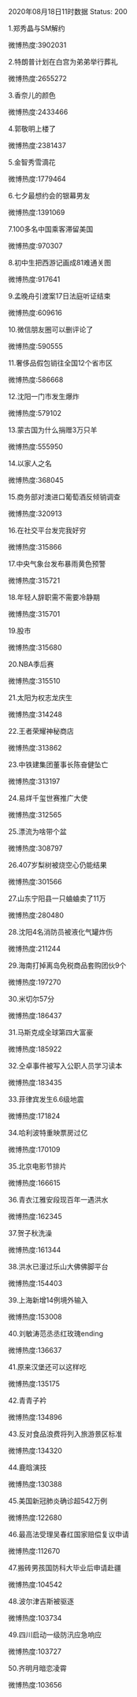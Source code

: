 2020年08月18日11时数据
Status: 200

1.郑秀晶与SM解约

微博热度:3902031

2.特朗普计划在白宫为弟弟举行葬礼

微博热度:2655272

3.香奈儿的颜色

微博热度:2433466

4.郭敬明上楼了

微博热度:2381437

5.金智秀雪滴花

微博热度:1779464

6.七夕最想约会的银幕男友

微博热度:1391069

7.100多名中国乘客滞留美国

微博热度:970307

8.初中生把西游记画成81难通关图

微博热度:917641

9.孟晚舟引渡案17日法庭听证结束

微博热度:609616

10.微信朋友圈可以删评论了

微博热度:590555

11.奢侈品假包销往全国12个省市区

微博热度:586668

12.沈阳一门市发生爆炸

微博热度:579102

13.蒙古国为什么捐赠3万只羊

微博热度:555950

14.以家人之名

微博热度:368045

15.商务部对澳进口葡萄酒反倾销调查

微博热度:320913

16.在社交平台发完我好穷

微博热度:315866

17.中央气象台发布暴雨黄色预警

微博热度:315721

18.年轻人辞职需不需要冷静期

微博热度:315701

19.股市

微博热度:315680

20.NBA季后赛

微博热度:315510

21.太阳为权志龙庆生

微博热度:314248

22.王者荣耀神秘商店

微博热度:313862

23.中铁建集团董事长陈奋健坠亡

微博热度:313197

24.易烊千玺世赛推广大使

微博热度:312565

25.漂流为啥带个盆

微博热度:308797

26.407岁梨树被烧空心仍能结果

微博热度:301566

27.山东宁阳县一只蛐蛐卖了11万

微博热度:280480

28.沈阳4名消防员被液化气罐炸伤

微博热度:211244

29.海南打掉离岛免税商品套购团伙9个

微博热度:197270

30.米切尔57分

微博热度:186437

31.马斯克成全球第四大富豪

微博热度:185922

32.仝卓事件被写入公职人员学习读本

微博热度:183435

33.菲律宾发生6.6级地震

微博热度:171824

34.哈利波特重映票房过亿

微博热度:170109

35.北京电影节排片

微博热度:166615

36.青衣江雅安段现百年一遇洪水

微博热度:162345

37.贺子秋洗澡

微博热度:161344

38.洪水已漫过乐山大佛佛脚平台

微博热度:154403

39.上海新增14例境外输入

微博热度:153008

40.刘敏涛范丞丞红玫瑰ending

微博热度:136637

41.原来汉堡还可以这样吃

微博热度:135175

42.青青子衿

微博热度:134896

43.反对食品浪费将列入旅游景区标准

微博热度:134320

44.鹿晗演技

微博热度:130388

45.美国新冠肺炎确诊超542万例

微博热度:122680

46.最高法受理吴春红国家赔偿复议申请

微博热度:112670

47.搬砖男孩国防科大毕业后申请赴疆

微博热度:104542

48.波尔津吉斯被驱逐

微博热度:103734

49.四川启动一级防汛应急响应

微博热度:103727

50.齐明月暗恋凌霄

微博热度:103656

